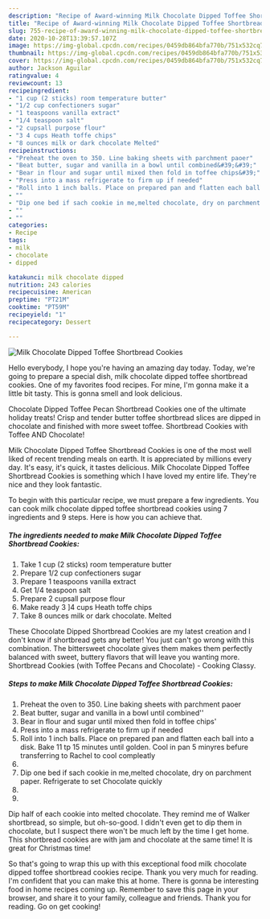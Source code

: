 ```yaml
---
description: "Recipe of Award-winning Milk Chocolate Dipped Toffee Shortbread Cookies"
title: "Recipe of Award-winning Milk Chocolate Dipped Toffee Shortbread Cookies"
slug: 755-recipe-of-award-winning-milk-chocolate-dipped-toffee-shortbread-cookies
date: 2020-10-28T13:39:57.107Z
image: https://img-global.cpcdn.com/recipes/0459db864bfa770b/751x532cq70/milk-chocolate-dipped-toffee-shortbread-cookies-recipe-main-photo.jpg
thumbnail: https://img-global.cpcdn.com/recipes/0459db864bfa770b/751x532cq70/milk-chocolate-dipped-toffee-shortbread-cookies-recipe-main-photo.jpg
cover: https://img-global.cpcdn.com/recipes/0459db864bfa770b/751x532cq70/milk-chocolate-dipped-toffee-shortbread-cookies-recipe-main-photo.jpg
author: Jackson Aguilar
ratingvalue: 4
reviewcount: 13
recipeingredient:
- "1 cup (2 sticks) room temperature butter"
- "1/2 cup confectioners sugar"
- "1 teaspoons vanilla extract"
- "1/4 teaspoon salt"
- "2 cupsall purpose flour"
- "3 4 cups Heath toffe chips"
- "8 ounces milk or dark chocolate Melted"
recipeinstructions:
- "Preheat the oven to 350. Line baking sheets with parchment paoer"
- "Beat butter, sugar and vanilla in a bowl until combined&#39;&#39;"
- "Bear in flour and sugar until mixed then fold in toffee chips&#39;"
- "Press into a mass refrigerate to firm up if needed"
- "Roll into 1 inch balls. Place on prepared pan and flatten each ball into a disk. Bake 11 tp 15 minutes until golden. Cool in pan 5 minyres befure transferring to Rachel to cool compleatly"
- ""
- "Dip one bed if sach cookie in me,melted chocolate, dry on parchment paper. Refrigerate to set Chocolate quickly"
- ""
- ""
categories:
- Recipe
tags:
- milk
- chocolate
- dipped

katakunci: milk chocolate dipped 
nutrition: 243 calories
recipecuisine: American
preptime: "PT21M"
cooktime: "PT59M"
recipeyield: "1"
recipecategory: Dessert

---
```



![Milk Chocolate Dipped Toffee Shortbread Cookies](https://img-global.cpcdn.com/recipes/0459db864bfa770b/751x532cq70/milk-chocolate-dipped-toffee-shortbread-cookies-recipe-main-photo.jpg)

Hello everybody, I hope you're having an amazing day today. Today, we're going to prepare a special dish, milk chocolate dipped toffee shortbread cookies. One of my favorites food recipes. For mine, I'm gonna make it a little bit tasty. This is gonna smell and look delicious.

Chocolate Dipped Toffee Pecan Shortbread Cookies one of the ultimate holiday treats! Crisp and tender butter toffee shortbread slices are dipped in chocolate and finished with more sweet toffee. Shortbread Cookies with Toffee AND Chocolate!

Milk Chocolate Dipped Toffee Shortbread Cookies is one of the most well liked of recent trending meals on earth. It is appreciated by millions every day. It's easy, it's quick, it tastes delicious. Milk Chocolate Dipped Toffee Shortbread Cookies is something which I have loved my entire life. They're nice and they look fantastic.


To begin with this particular recipe, we must prepare a few ingredients. You can cook milk chocolate dipped toffee shortbread cookies using 7 ingredients and 9 steps. Here is how you can achieve that.

<!--inarticleads1-->

##### The ingredients needed to make Milk Chocolate Dipped Toffee Shortbread Cookies:

1. Take 1 cup (2 sticks) room temperature butter
1. Prepare 1/2 cup confectioners sugar
1. Prepare 1 teaspoons vanilla extract
1. Get 1/4 teaspoon salt
1. Prepare 2 cupsall purpose flour
1. Make ready 3 ]4 cups Heath toffe chips
1. Take 8 ounces milk or dark chocolate. Melted


These Chocolate Dipped Shortbread Cookies are my latest creation and I don&#39;t know if shortbread gets any better! You just can&#39;t go wrong with this combination. The bittersweet chocolate gives them makes them perfectly balanced with sweet, buttery flavors that will leave you wanting more. Shortbread Cookies (with Toffee Pecans and Chocolate) - Cooking Classy. 

<!--inarticleads2-->

##### Steps to make Milk Chocolate Dipped Toffee Shortbread Cookies:

1. Preheat the oven to 350. Line baking sheets with parchment paoer
1. Beat butter, sugar and vanilla in a bowl until combined&#39;&#39;
1. Bear in flour and sugar until mixed then fold in toffee chips&#39;
1. Press into a mass refrigerate to firm up if needed
1. Roll into 1 inch balls. Place on prepared pan and flatten each ball into a disk. Bake 11 tp 15 minutes until golden. Cool in pan 5 minyres befure transferring to Rachel to cool compleatly
1. 
1. Dip one bed if sach cookie in me,melted chocolate, dry on parchment paper. Refrigerate to set Chocolate quickly
1. 
1. 


Dip half of each cookie into melted chocolate. They remind me of Walker shortbread, so simple, but oh-so-good. I didn&#39;t even get to dip them in chocolate, but I suspect there won&#39;t be much left by the time I get home. This shortbread cookies are with jam and chocolate at the same time! It is great for Christmas time! 

So that's going to wrap this up with this exceptional food milk chocolate dipped toffee shortbread cookies recipe. Thank you very much for reading. I'm confident that you can make this at home. There is gonna be interesting food in home recipes coming up. Remember to save this page in your browser, and share it to your family, colleague and friends. Thank you for reading. Go on get cooking!
